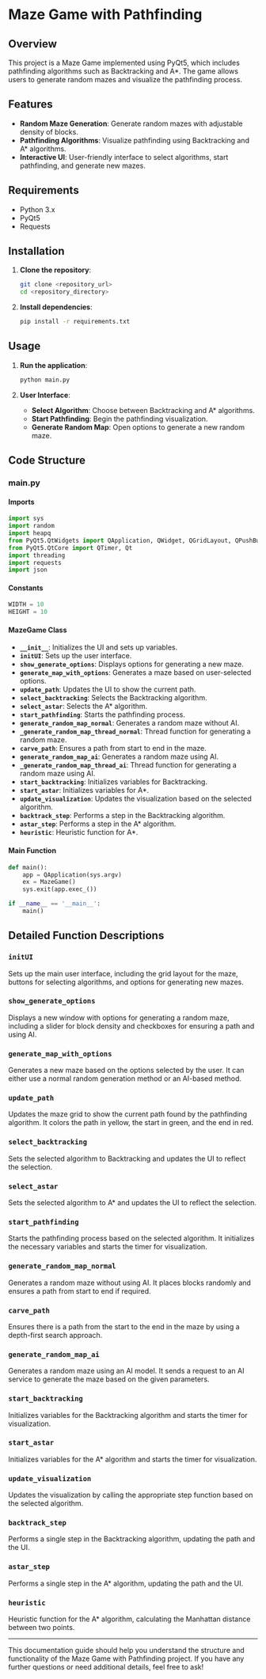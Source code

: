 # Maze Game with Pathfinding

## Overview

This project is a Maze Game implemented using PyQt5, which includes pathfinding algorithms such as Backtracking and A*. The game allows users to generate random mazes and visualize the pathfinding process.

## Features

- **Random Maze Generation**: Generate random mazes with adjustable density of blocks.
- **Pathfinding Algorithms**: Visualize pathfinding using Backtracking and A* algorithms.
- **Interactive UI**: User-friendly interface to select algorithms, start pathfinding, and generate new mazes.

## Requirements

- Python 3.x
- PyQt5
- Requests

## Installation

1. **Clone the repository**:
    ```sh
    git clone <repository_url>
    cd <repository_directory>
    ```

2. **Install dependencies**:
    ```sh
    pip install -r requirements.txt
    ```

## Usage

1. **Run the application**:
    ```sh
    python main.py
    ```

2. **User Interface**:
    - **Select Algorithm**: Choose between Backtracking and A* algorithms.
    - **Start Pathfinding**: Begin the pathfinding visualization.
    - **Generate Random Map**: Open options to generate a new random maze.

## Code Structure

### main.py

#### Imports

```python
import sys
import random
import heapq
from PyQt5.QtWidgets import QApplication, QWidget, QGridLayout, QPushButton, QVBoxLayout, QLabel, QHBoxLayout, QSlider, QCheckBox, QProgressBar
from PyQt5.QtCore import QTimer, Qt
import threading
import requests
import json
```

#### Constants

```python
WIDTH = 10
HEIGHT = 10
```

#### MazeGame Class

- **`__init__`**: Initializes the UI and sets up variables.
- **`initUI`**: Sets up the user interface.
- **`show_generate_options`**: Displays options for generating a new maze.
- **`generate_map_with_options`**: Generates a maze based on user-selected options.
- **`update_path`**: Updates the UI to show the current path.
- **`select_backtracking`**: Selects the Backtracking algorithm.
- **`select_astar`**: Selects the A* algorithm.
- **`start_pathfinding`**: Starts the pathfinding process.
- **`generate_random_map_normal`**: Generates a random maze without AI.
- **`_generate_random_map_thread_normal`**: Thread function for generating a random maze.
- **`carve_path`**: Ensures a path from start to end in the maze.
- **`generate_random_map_ai`**: Generates a random maze using AI.
- **`_generate_random_map_thread_ai`**: Thread function for generating a random maze using AI.
- **`start_backtracking`**: Initializes variables for Backtracking.
- **`start_astar`**: Initializes variables for A*.
- **`update_visualization`**: Updates the visualization based on the selected algorithm.
- **`backtrack_step`**: Performs a step in the Backtracking algorithm.
- **`astar_step`**: Performs a step in the A* algorithm.
- **`heuristic`**: Heuristic function for A*.

#### Main Function

```python
def main():
    app = QApplication(sys.argv)
    ex = MazeGame()
    sys.exit(app.exec_())

if __name__ == '__main__':
    main()
```

## Detailed Function Descriptions

### `initUI`

Sets up the main user interface, including the grid layout for the maze, buttons for selecting algorithms, and options for generating new mazes.

### `show_generate_options`

Displays a new window with options for generating a random maze, including a slider for block density and checkboxes for ensuring a path and using AI.

### `generate_map_with_options`

Generates a new maze based on the options selected by the user. It can either use a normal random generation method or an AI-based method.

### `update_path`

Updates the maze grid to show the current path found by the pathfinding algorithm. It colors the path in yellow, the start in green, and the end in red.

### `select_backtracking`

Sets the selected algorithm to Backtracking and updates the UI to reflect the selection.

### `select_astar`

Sets the selected algorithm to A* and updates the UI to reflect the selection.

### `start_pathfinding`

Starts the pathfinding process based on the selected algorithm. It initializes the necessary variables and starts the timer for visualization.

### `generate_random_map_normal`

Generates a random maze without using AI. It places blocks randomly and ensures a path from start to end if required.

### `carve_path`

Ensures there is a path from the start to the end in the maze by using a depth-first search approach.

### `generate_random_map_ai`

Generates a random maze using an AI model. It sends a request to an AI service to generate the maze based on the given parameters.

### `start_backtracking`

Initializes variables for the Backtracking algorithm and starts the timer for visualization.

### `start_astar`

Initializes variables for the A* algorithm and starts the timer for visualization.

### `update_visualization`

Updates the visualization by calling the appropriate step function based on the selected algorithm.

### `backtrack_step`

Performs a single step in the Backtracking algorithm, updating the path and the UI.

### `astar_step`

Performs a single step in the A* algorithm, updating the path and the UI.

### `heuristic`

Heuristic function for the A* algorithm, calculating the Manhattan distance between two points.

---

This documentation guide should help you understand the structure and functionality of the Maze Game with Pathfinding project. If you have any further questions or need additional details, feel free to ask!
